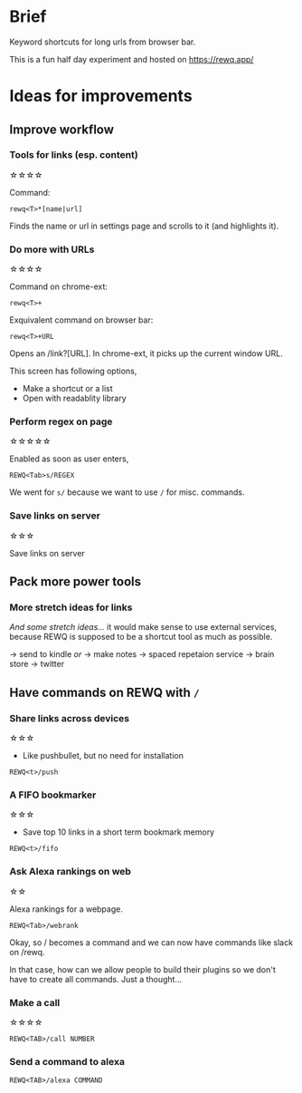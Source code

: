 # Brief

Keyword shortcuts for long urls from browser bar.

This is a fun half day experiment and hosted on https://rewq.app/

# Ideas for improvements

## Improve workflow

### Tools for links (esp. content)
☆☆☆☆

Command:
```
rewq<T>*[name|url]
```

Finds the name or url in settings page and scrolls to it (and highlights it).


### Do more with URLs
☆☆☆☆

Command on chrome-ext:
```
rewq<T>+
```

Exquivalent command on browser bar:
```
rewq<T>+URL
```

Opens an /link?[URL]. In chrome-ext, it picks up the current window URL.

This screen has following options,

* Make a shortcut or a list
* Open with readablity library


### Perform regex on page
☆☆☆☆☆

Enabled as soon as user enters,

```
REWQ<Tab>s/REGEX
```

We went for `s/` because we want to use `/` for misc. commands.


### Save links on server
☆☆☆

Save links on server


## Pack more power tools


### More stretch ideas for links

_And some stretch ideas..._ it would make sense to use external services, because REWQ is supposed to be a shortcut tool as much as possible.

-> send to kindle _or_
-> make notes
-> spaced repetaion service
-> brain store
-> twitter


## Have commands on REWQ with `/`

### Share links across devices
☆☆☆

- Like pushbullet, but no need for installation

```
REWQ<t>/push
```

### A FIFO bookmarker
☆☆☆

- Save top 10 links in a short term bookmark memory

```
REWQ<t>/fifo
```

### Ask Alexa rankings on web
☆☆

Alexa rankings for a webpage.

```
REWQ<Tab>/webrank
```

Okay, so / becomes a command and we can now have commands like slack on /rewq.

In that case, how can we allow people to build their plugins so we don't have to create all commands. Just a thought...


### Make a call
☆☆☆☆

```
REWQ<TAB>/call NUMBER
```

### Send a command to alexa

```
REWQ<TAB>/alexa COMMAND
```

